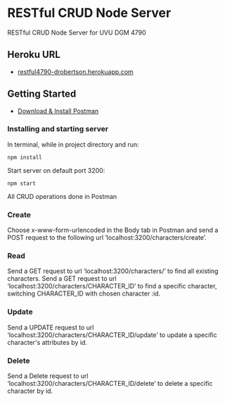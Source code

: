 # RESTful CRUD Node Server

RESTful CRUD Node Server for UVU DGM 4790

## Heroku URL

- [restful4790-drobertson.herokuapp.com](https://restful4790-drobertson.herokuapp.com/characters/5c741db2c1b95f05ac7379f8)

## Getting Started

- [Download & Install Postman](https://www.getpostman.com/apps)

### Installing and starting server

In terminal, while in project directory and run:

```
npm install
```

Start server on default port 3200:

```
npm start
```

All CRUD operations done in Postman

### Create

Choose x-www-form-urlencoded in the Body tab in Postman and send a POST request to the following url ‘localhost:3200/characters/create’.

### Read

Send a GET request to url ‘localhost:3200/characters/’ to find all existing characters.
Send a GET request to url ‘localhost:3200/characters/CHARACTER_ID’ to find a specific character, switching CHARACTER_ID with chosen character :id.

### Update

Send a UPDATE request to url ‘localhost:3200/characters/CHARACTER_ID/update’ to update a specific character's attributes by id.

### Delete

Send a Delete request to url ‘localhost:3200/characters/CHARACTER_ID/delete’ to delete a specific character by id.

